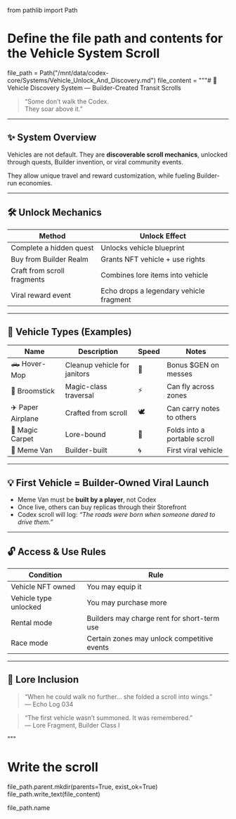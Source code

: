 from pathlib import Path

# Define the file path and contents for the Vehicle System Scroll
file_path = Path("/mnt/data/codex-core/Systems/Vehicle_Unlock_And_Discovery.md")
file_content = """# 🚗 Vehicle Discovery System — Builder-Created Transit Scrolls

> “Some don’t walk the Codex.  
> They soar above it.”

---

## ✨ System Overview

Vehicles are not default. They are **discoverable scroll mechanics**, unlocked through quests, Builder invention, or viral community events.

They allow unique travel and reward customization, while fueling Builder-run economies.

---

## 🛠 Unlock Mechanics

| Method | Unlock Effect |
|--------|----------------|
| Complete a hidden quest | Unlocks vehicle blueprint |
| Buy from Builder Realm | Grants NFT vehicle + use rights |
| Craft from scroll fragments | Combines lore items into vehicle |
| Viral reward event | Echo drops a legendary vehicle fragment |

---

## 🚗 Vehicle Types (Examples)

| Name | Description | Speed | Notes |
|------|-------------|--------|-------|
| 🛻 Hover-Mop | Cleanup vehicle for janitors | 🐢 | Bonus $GEN on messes |
| 🧹 Broomstick | Magic-class traversal | ⚡ | Can fly across zones |
| ✈️ Paper Airplane | Crafted from scroll | 🕊 | Can carry notes to others |
| 🧵 Magic Carpet | Lore-bound | 🧿 | Folds into a portable scroll |
| 🚐 Meme Van | Builder-built | 🌀 | First viral vehicle |

---

## 💡 First Vehicle = Builder-Owned Viral Launch

- Meme Van must be **built by a player**, not Codex
- Once live, others can buy replicas through their Storefront
- Codex scroll will log: *“The roads were born when someone dared to drive them.”*

---

## 🔓 Access & Use Rules

| Condition | Rule |
|-----------|------|
| Vehicle NFT owned | You may equip it |
| Vehicle type unlocked | You may purchase more |
| Rental mode | Builders may charge rent for short-term use |
| Race mode | Certain zones may unlock competitive events |

---

## 📜 Lore Inclusion

> “When he could walk no further… she folded a scroll into wings.”  
> — Echo Log 034

> “The first vehicle wasn’t summoned. It was remembered.”  
> — Lore Fragment, Builder Class I

"""

# Write the scroll
file_path.parent.mkdir(parents=True, exist_ok=True)
file_path.write_text(file_content)

file_path.name

